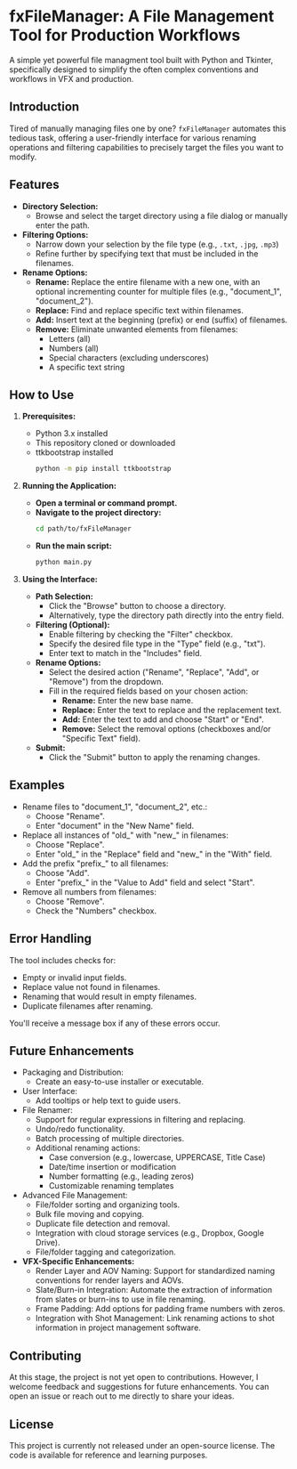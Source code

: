 # fxFileManager: A File Management Tool for Production Workflows

A simple yet powerful file managment tool built with Python and Tkinter, specifically designed to simplify the often complex conventions and workflows in VFX and production.

## Introduction

Tired of manually managing files one by one? `fxFileManager` automates this tedious task, offering a user-friendly interface for various renaming operations and filtering capabilities to precisely target the files you want to modify.

## Features

- **Directory Selection:**
    - Browse and select the target directory using a file dialog or manually enter the path.
- **Filtering Options:**
    - Narrow down your selection by the file type (e.g., `.txt`, `.jpg`, `.mp3`)
    - Refine further by specifying text that must be included in the filenames.
- **Rename Options:**
    - **Rename:** Replace the entire filename with a new one, with an optional incrementing counter for multiple files (e.g., "document_1", "document_2").
    - **Replace:** Find and replace specific text within filenames.
    - **Add:** Insert text at the beginning (prefix) or end (suffix) of filenames.
    - **Remove:** Eliminate unwanted elements from filenames:
        - Letters (all)
        - Numbers (all)
        - Special characters (excluding underscores)
        - A specific text string

## How to Use

1. **Prerequisites:**
   - Python 3.x installed
   - This repository cloned or downloaded
   - ttkbootstrap installed
     ```bash
     python -m pip install ttkbootstrap
     ```
   
2. **Running the Application:**
   - **Open a terminal or command prompt.**
   - **Navigate to the project directory:**
     ```bash
     cd path/to/fxFileManager
     ```
   - **Run the main script:**
     ```bash
     python main.py
     ```

3. **Using the Interface:**

   - **Path Selection:**
     - Click the "Browse" button to choose a directory.
     - Alternatively, type the directory path directly into the entry field.
   - **Filtering (Optional):**
     - Enable filtering by checking the "Filter" checkbox.
     - Specify the desired file type in the "Type" field (e.g., "txt").
     - Enter text to match in the "Includes" field.
   - **Rename Options:**
     - Select the desired action ("Rename", "Replace", "Add", or "Remove") from the dropdown.
     - Fill in the required fields based on your chosen action:
       - **Rename:** Enter the new base name.
       - **Replace:** Enter the text to replace and the replacement text.
       - **Add:** Enter the text to add and choose "Start" or "End".
       - **Remove:** Select the removal options (checkboxes and/or "Specific Text" field).
   - **Submit:**
     - Click the "Submit" button to apply the renaming changes.

## Examples
- Rename files to "document_1", "document_2", etc.:
  - Choose "Rename".
  - Enter "document" in the "New Name" field.
- Replace all instances of "old_" with "new_" in filenames:
  - Choose "Replace".
  - Enter "old_" in the "Replace" field and "new_" in the "With" field.
- Add the prefix "prefix_" to all filenames:
  - Choose "Add".
  - Enter "prefix_" in the "Value to Add" field and select "Start".
- Remove all numbers from filenames:
  - Choose "Remove".
  - Check the "Numbers" checkbox.

## Error Handling

The tool includes checks for:
- Empty or invalid input fields.
- Replace value not found in filenames.
- Renaming that would result in empty filenames.
- Duplicate filenames after renaming.

You'll receive a message box if any of these errors occur.

## Future Enhancements

- Packaging and Distribution:
  - Create an easy-to-use installer or executable.
- User Interface:
  - Add tooltips or help text to guide users.
- File Renamer:
  - Support for regular expressions in filtering and replacing.
  - Undo/redo functionality.
  - Batch processing of multiple directories.
  - Additional renaming actions:
    - Case conversion (e.g., lowercase, UPPERCASE, Title Case)
    - Date/time insertion or modification
    - Number formatting (e.g., leading zeros)
    - Customizable renaming templates
- Advanced File Management:
  - File/folder sorting and organizing tools.
  - Bulk file moving and copying.
  - Duplicate file detection and removal.
  - Integration with cloud storage services (e.g., Dropbox, Google Drive).
  - File/folder tagging and categorization.
- **VFX-Specific Enhancements:**
  - Render Layer and AOV Naming: Support for standardized naming conventions for render layers and AOVs.
  - Slate/Burn-in Integration: Automate the extraction of information from slates or burn-ins to use in file renaming.
  - Frame Padding: Add options for padding frame numbers with zeros.
  - Integration with Shot Management: Link renaming actions to shot information in project management software.

## Contributing
At this stage, the project is not yet open to contributions. However, I welcome feedback and suggestions for future enhancements. You can open an issue or reach out to me directly to share your ideas.

## License
This project is currently not released under an open-source license. The code is available for reference and learning purposes.
